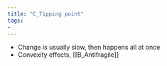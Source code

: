 ```yaml
---
title: "C_Tipping point"
tags:
- 
---
```

- Change is usually slow, then happens all at once
- Convexity effects, [[B_Antifragile]]